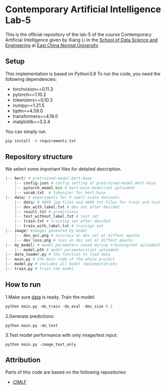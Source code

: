 #  Contemporary Artificial Intelligence Lab-5

This is the official repository of the lab-5 of the course Contemporary Artificial Intelligence given by Xiang Li in the [School of Data Science and Engineering](http://dase.ecnu.edu.cn/) at [East China Normal University](http://english.ecnu.edu.cn/)

## Setup

This implementation is based on Python3.8 To run the code, you need the following dependencies:

- torchvision==0.11.3
- pytorch==1.10.2
- tokenizers==0.10.3
- numpy==1.21.5
- tqdm==4.59.0
- transformers==4.18.0
- matplotlib==3.3.4

You can simply run

```python
pip install -r requirements.txt
```

## Repository structure

We select some important files for detailed description.

```python
|-- bert/ # pretrained-model:bert-base
    |-- config.json # config setting of pretrained-model:bert-base
    |-- pytorch_model.bin # bert-base model(not uploaded)
    |-- vocab.txt  # tokenizer for bert-base
|-- data/ # experiments for 9 small-scale datasets
    |-- data/ # 4869 jpg-files and 4869 txt-files for train and test
    |-- dev_with_label.txt # dev set after devided
    |-- result.txt # predictions
    |-- test_without_label.txt # test set
    |-- train.txt # training set after devided
    |-- train_with_label.txt # trainign set 
|-- image/ #images geneated by model
    |-- dev_acc.png # accuracy on dev set at diffent epochs
    |-- dev_loss.png # loss on dev set at diffent epochs
|-- my_model/ # model parameters saved during training(not uploaded)
    |-- model.pth # model parameters(not uploaded)
|-- data_loader.py # the function to load data
|-- main.py # the main code of the whole project
|-- model.py # includes all model implementations
|-- train.py # train the model
```

## How to run

1.Make sure [data](https://goo.gl/jgESp4) is ready.  Train the model:

```python
python main.py -do_train -do_eval -dev_size 0.2 
```

2.Generate predictions:

~~~
python main.py -do_test
~~~

3.Test model performance with only image/test input:

~~~
python main.py -image_text_only
~~~



## Attribution

Parts of this code are based on the following repositories:

- [CIMLF](_https://github.com/Link-Li/CLMLF)



